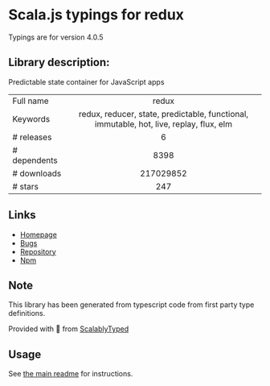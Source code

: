 
# Scala.js typings for redux

Typings are for version 4.0.5

## Library description:
Predictable state container for JavaScript apps

|                    |                 |
| ------------------ | :-------------: |
| Full name          | redux |
| Keywords           | redux, reducer, state, predictable, functional, immutable, hot, live, replay, flux, elm |
| # releases         | 6 |
| # dependents       | 8398 |
| # downloads        | 217029852 |
| # stars            | 247 |

## Links
- [Homepage](http://redux.js.org)
- [Bugs](https://github.com/reduxjs/redux/issues)
- [Repository](https://github.com/reduxjs/redux)
- [Npm](https://www.npmjs.com/package/redux)
    


## Note
This library has been generated from typescript code from first party type definitions.

Provided with :purple_heart: from [ScalablyTyped](https://github.com/oyvindberg/ScalablyTyped)

## Usage
See [the main readme](../../readme.md) for instructions.


